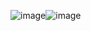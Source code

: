 ![image](https://github.com/user-attachments/assets/fba2d04c-4e81-47ec-9ca0-5bdd0e8fd0a3)![image](https://github.com/user-attachments/assets/965c3d7f-94c5-4511-bc71-d7d688da5291)
